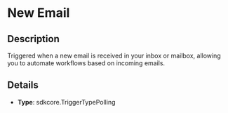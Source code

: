 
# New Email

## Description

Triggered when a new email is received in your inbox or mailbox, allowing you to automate workflows based on incoming emails.

## Details

- **Type**: sdkcore.TriggerTypePolling
